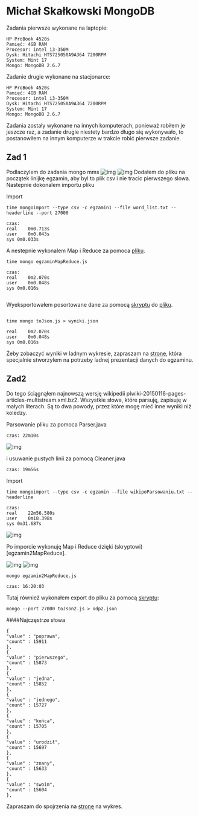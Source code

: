 # Michał Skałkowski MongoDB

Zadania pierwsze wykonane na laptopie:

~~~~
HP ProBook 4520s
Pamięć: 4GB RAM
Procesor: intel i3-350M
Dysk: Hitachi HTS725050A9A364 7200RPM 
System: Mint 17
Mongo: MongoDB 2.6.7

~~~~

Zadanie drugie wykonane na stacjonarce: 

~~~~
HP ProBook 4520s
Pamięć: 4GB RAM
Procesor: intel i3-350M
Dysk: Hitachi HTS725050A9A364 7200RPM 
System: Mint 17
Mongo: MongoDB 2.6.7
~~~~

Zadania zostały wykonane na innych komputerach, ponieważ robiłem je jeszcze raz, a zadanie drugie niestety bardzo długo się wykonywało, to postanowiłem na innym komputerze w trakcie robić pierwsze zadanie.
## Zad 1
Podlaczylem do zadania mongo mms
![img](img/avg.png)
![img](img/avg2.png)
Dodałem do pliku na początek linijkę egzamin, aby byl to plik csv i nie tracic pierwszego slowa. Nastepnie dokonalem importu pliku

Import
~~~
time mongoimport --type csv -c egzamin1 --file word_list.txt --headerline --port 27000

czas:
real	0m0.713s
user	0m0.043s
sys	0m0.033s

~~~

A nestepnie wykonalem Map i Reduce za pomoca [pliku](egzaminMapReduce.js).
~~~
time mongo egzaminMapReduce.js 

czas: 
real	0m2.070s
user	0m0.048s
sys	0m0.016s


~~~

Wyeksportowałem posortowane dane za pomocą [skryptu](toJson.js) do [pliku](wyniki.json).
~~~

time mongo toJson.js > wyniki.json

real	0m2.070s
user	0m0.048s
sys	0m0.016s
~~~

Żeby zobaczyć wyniki w ladnym wykresie, zapraszam na [strone](egzamin.project-midas.com), która specjalnie stworzylem na potrzeby ladnej prezentacji danych do egzaminu.

## Zad2
Do tego ściągnąłem najnowszą wersję wikipedii plwiki-20150116-pages-articles-multistream.xml.bz2. Wszystkie słowa, które parsuję, zapisuję w małych literach. Są to dwa powody, przez które mogę mieć inne wyniki niż koledzy.

Parsowanie pliku za pomoca Parser.java
~~~
czas: 22m10s
~~~

![img](img/czyszczenie.png)

i usuwanie pustych linii za pomocą Cleaner.java

~~~
czas: 19m56s
~~~

Import
~~~
time mongoimport --type csv -c egzamin --file wikipoParsowaniu.txt --headerline

czas: 
real	22m56.580s
user	0m18.398s
sys	0m31.687s
~~~
![img](img/import.png)

Po imporcie wykonuję Map i Reduce dzięki (skryptowi)[egzamin2MapReduce].

![img](img/map.png)
![img](img/reduce.png)

~~~
mongo egzamin2MapReduce.js

czas: 16:20:03
~~~

Tutaj również wykonałem export do pliku za pomocą [skryptu](toJson2.js):

~~~~
mongo --port 27000 toJson2.js > odp2.json 
~~~~


####Najczęstrze słowa
~~~
{
"value" : "poprawa",
"count" : 15911
},
{
"value" : "pierwszego",
"count" : 15873
},
{
"value" : "jedna",
"count" : 15852
},
{
"value" : "jednego",
"count" : 15727
},
{
"value" : "końca",
"count" : 15705
},
{
"value" : "urodził",
"count" : 15697
},
{
"value" : "znany",
"count" : 15633
},
{
"value" : "swoim",
"count" : 15604
},
~~~

Zapraszam do spojrzenia na [stronę](egzamin.project-midas.com) na wykres.
